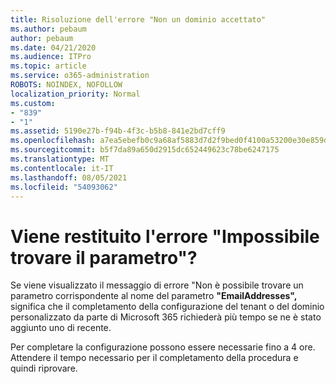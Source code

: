 ```yaml
---
title: Risoluzione dell'errore "Non un dominio accettato"
ms.author: pebaum
author: pebaum
ms.date: 04/21/2020
ms.audience: ITPro
ms.topic: article
ms.service: o365-administration
ROBOTS: NOINDEX, NOFOLLOW
localization_priority: Normal
ms.custom:
- "839"
- "1"
ms.assetid: 5190e27b-f94b-4f3c-b5b8-841e2bd7cff9
ms.openlocfilehash: a7ea5ebefb0c9a68af5883d7d2f9bed0f4100a53200e30e859d6f90ee519779f
ms.sourcegitcommit: b5f7da89a650d2915dc652449623c78be6247175
ms.translationtype: MT
ms.contentlocale: it-IT
ms.lasthandoff: 08/05/2021
ms.locfileid: "54093062"
---
```

# <a name="got-a-parameter-cannot-be-found-error"></a>Viene restituito l'errore "Impossibile trovare il parametro"?

Se viene visualizzato il messaggio di errore "Non è possibile trovare un parametro corrispondente al nome del parametro **"EmailAddresses",** significa che il completamento della configurazione del tenant o del dominio personalizzato da parte di Microsoft 365 richiederà più tempo se ne è stato aggiunto uno di recente.
  
Per completare la configurazione possono essere necessarie fino a 4 ore. Attendere il tempo necessario per il completamento della procedura e quindi riprovare.
  